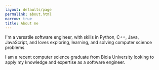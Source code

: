 ```yaml
---
layout: defaults/page
permalink: about.html
narrow: true
title: About me
---
```


I'm a versatile software engineer, with skills in Python, C++, Java, JavaScript, and loves exploring, learning, and solving computer science problems.


I am a recent computer science graduate from Biola University looking to apply my knowledge and expertise as a software engineer.
